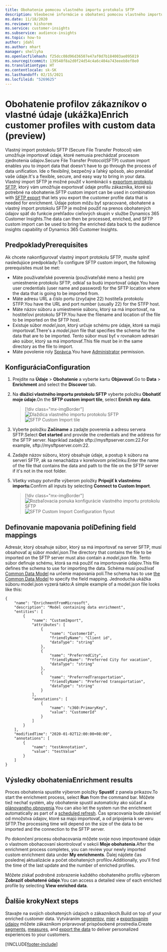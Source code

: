 ```yaml
---
title: Obohatenie pomocou vlastného importu protokolu SFTP
description: Všeobecné informácie o obohatení pomocou vlastného importu protokolu SFTP.
ms.date: 11/18/2020
ms.reviewer: kishorem
ms.service: customer-insights
ms.subservice: audience-insights
ms.topic: how-to
author: jdahl
ms.author: mhart
manager: shellyha
ms.openlocfilehash: f25dcc08d96d36507e47af0d7b184003ae095819
ms.sourcegitcommit: 139548f8a2d0f24d54c4a6c404a743eeeb8ef8e0
ms.translationtype: HT
ms.contentlocale: sk-SK
ms.lasthandoff: 02/15/2021
ms.locfileid: "5269625"
---
```

# <a name="enrich-customer-profiles-with-custom-data-preview"></a><span data-ttu-id="bfe7d-103">Obohatenie profilov zákazníkov o vlastné údaje (ukážka)</span><span class="sxs-lookup"><span data-stu-id="bfe7d-103">Enrich customer profiles with custom data (preview)</span></span>

<span data-ttu-id="bfe7d-104">Vlastný import protokolu SFTP (Secure File Transfer Protocol) vám umožňuje importovať údaje, ktoré nemusia prechádzať procesom zjednotenia údajov.</span><span class="sxs-lookup"><span data-stu-id="bfe7d-104">Secure File Transfer Protocol(SFTP) custom import enables you to import data that doesn't have to go through the process of data unification.</span></span> <span data-ttu-id="bfe7d-105">Ide o flexibilný, bezpečný a ľahký spôsob, ako prenášať vaše údaje.</span><span class="sxs-lookup"><span data-stu-id="bfe7d-105">It's a flexible, secure, and easy way to bring in your data.</span></span> <span data-ttu-id="bfe7d-106">Vlastný import SFTP je možné použiť v kombinácii s [exportom protokolu SFTP](export-sftp.md), ktorý vám umožňuje exportovať údaje profilu zákazníka, ktoré sú potrebné na obohatenie.</span><span class="sxs-lookup"><span data-stu-id="bfe7d-106">SFTP custom import can be used in combination with [SFTP export](export-sftp.md) that lets you export the customer profile data that is needed for enrichment.</span></span> <span data-ttu-id="bfe7d-107">Údaje potom môžu byť spracované, obohatené a vlastný import protokolu SFTP je možné použiť na prenos obohatených údajov späť do funkcie prehľadov cieľových skupín v službe Dynamics 365 Customer Insights.</span><span class="sxs-lookup"><span data-stu-id="bfe7d-107">The data can then be processed, enriched, and SFTP custom import can be used to bring the enriched data back to the audience insights capability of Dynamics 365 Customer Insights.</span></span>

## <a name="prerequisites"></a><span data-ttu-id="bfe7d-108">Predpoklady</span><span class="sxs-lookup"><span data-stu-id="bfe7d-108">Prerequisites</span></span>

<span data-ttu-id="bfe7d-109">Ak chcete nakonfigurovať vlastný import protokolu SFTP, musíte splniť nasledujúce predpoklady:</span><span class="sxs-lookup"><span data-stu-id="bfe7d-109">To configure SFTP custom import, the following prerequisites must be met:</span></span>

- <span data-ttu-id="bfe7d-110">Máte používateľské poverenia (používateľské meno a heslo) pre umiestnenie protokolu SFTP, odkiaľ sa budú importovať údaje.</span><span class="sxs-lookup"><span data-stu-id="bfe7d-110">You have user credentials (user name and password) for the SFTP location where the data that is going to be imported from.</span></span>
- <span data-ttu-id="bfe7d-111">Máte adresu URL a číslo portu (zvyčajne 22) hostiteľa protokolu STFP.</span><span class="sxs-lookup"><span data-stu-id="bfe7d-111">You have the URL and port number (usually 22) for the STFP host.</span></span>
- <span data-ttu-id="bfe7d-112">Máte názov súboru a umiestnenie súboru, ktorý sa má importovať, na hostiteľovi protokolu SFTP.</span><span class="sxs-lookup"><span data-stu-id="bfe7d-112">You have the filename and location of the file to be imported on the SFTP host.</span></span>
- <span data-ttu-id="bfe7d-113">Existuje súbor *model.json*, ktorý určuje schému pre údaje, ktoré sa majú importovať.</span><span class="sxs-lookup"><span data-stu-id="bfe7d-113">There's a *model.json* file that specifies the schema for the data that are to be imported.</span></span> <span data-ttu-id="bfe7d-114">Tento súbor musí byť v rovnakom adresári ako súbor, ktorý sa má importovať.</span><span class="sxs-lookup"><span data-stu-id="bfe7d-114">This file must be in the same directory as the file to import.</span></span>
- <span data-ttu-id="bfe7d-115">Máte povolenie roly [Správca](permissions.md#administrator).</span><span class="sxs-lookup"><span data-stu-id="bfe7d-115">You have [Administrator](permissions.md#administrator) permission.</span></span>

## <a name="configuration"></a><span data-ttu-id="bfe7d-116">Konfigurácia</span><span class="sxs-lookup"><span data-stu-id="bfe7d-116">Configuration</span></span>

1. <span data-ttu-id="bfe7d-117">Prejdite na **Údaje** > **Obohatenie** a vyberte kartu **Objavovať**.</span><span class="sxs-lookup"><span data-stu-id="bfe7d-117">Go to **Data** > **Enrichment** and select the **Discover** tab.</span></span>

1. <span data-ttu-id="bfe7d-118">Na **dlažici vlastného importu protokolu SFTP** vyberte položku **Obohatiť moje údaje**.</span><span class="sxs-lookup"><span data-stu-id="bfe7d-118">On the **SFTP custom import tile**, select **Enrich my data**.</span></span>

   > [!div class="mx-imgBorder"]
   > <span data-ttu-id="bfe7d-119">![Dlaždica vlastného importu protokolu SFTP](media/SFTP_Custom_Import_tile.png "Dlaždica vlastného importu protokolu SFTP")</span><span class="sxs-lookup"><span data-stu-id="bfe7d-119">![SFTP Custom Import tile](media/SFTP_Custom_Import_tile.png "SFTP Custom Import tile")</span></span>

1. <span data-ttu-id="bfe7d-120">Vyberte položku **Začíname** a zadajte poverenia a adresu servera SFTP.</span><span class="sxs-lookup"><span data-stu-id="bfe7d-120">Select **Get started** and provide the credentials and the address for the SFTP server.</span></span> <span data-ttu-id="bfe7d-121">Napríklad zadajte sftp://mysftpserver.com:22.</span><span class="sxs-lookup"><span data-stu-id="bfe7d-121">For example, sftp://mysftpserver.com:22.</span></span>

1. <span data-ttu-id="bfe7d-122">Zadajte názov súboru, ktorý obsahuje údaje, a postup k súboru na serveri SFTP, ak sa nenachádza v koreňovom priečinku.</span><span class="sxs-lookup"><span data-stu-id="bfe7d-122">Enter the name of the file that contains the data and path to the file on the SFTP server if it's not in the root folder.</span></span>

1. <span data-ttu-id="bfe7d-123">Všetky vstupy potvrďte výberom položky **Pripojiť k vlastnému importu**.</span><span class="sxs-lookup"><span data-stu-id="bfe7d-123">Confirm all inputs by selecting **Connect to Custom Import**.</span></span>

   > [!div class="mx-imgBorder"]
   > <span data-ttu-id="bfe7d-124">![Rozbaľovacia ponuka konfigurácie vlastného importu protokolu SFTP](media/SFTP_Custom_Import_Configuration_flyout.png "Rozbaľovacia ponuka konfigurácie vlastného importu protokolu SFTP")</span><span class="sxs-lookup"><span data-stu-id="bfe7d-124">![SFTP Custom Import Configuration flyout](media/SFTP_Custom_Import_Configuration_flyout.png "SFTP Custom Import Configuration flyout")</span></span>

## <a name="defining-field-mappings"></a><span data-ttu-id="bfe7d-125">Definovanie mapovania polí</span><span class="sxs-lookup"><span data-stu-id="bfe7d-125">Defining field mappings</span></span> 

<span data-ttu-id="bfe7d-126">Adresár, ktorý obsahuje súbor, ktorý sa má importovať na server SFTP, musí obsahovať aj súbor *model.json*.</span><span class="sxs-lookup"><span data-stu-id="bfe7d-126">The directory that contains the file to be imported on the SFTP server must also contain a *model.json* file.</span></span> <span data-ttu-id="bfe7d-127">Tento súbor definuje schému, ktorá sa má použiť na importovanie údajov.</span><span class="sxs-lookup"><span data-stu-id="bfe7d-127">This file defines the schema to use for importing the data.</span></span> <span data-ttu-id="bfe7d-128">Schéma musí používať [Common Data Model](https://docs.microsoft.com/common-data-model/) na určenie mapovania polí.</span><span class="sxs-lookup"><span data-stu-id="bfe7d-128">The schema has to use [the Common Data Model](https://docs.microsoft.com/common-data-model/) to specify the field mapping.</span></span> <span data-ttu-id="bfe7d-129">Jednoduchá ukážka súboru model.json vyzerá takto:</span><span class="sxs-lookup"><span data-stu-id="bfe7d-129">A simple example of a model.json file looks like this:</span></span>

```
{
    "name": "EnrichmentFromMicrosoft",
    "description": "Model containing data enrichment",
    "entities": [
        {
            "name": "CustomImport",
            "attributes": [
                {
                    "name": "CustomerId",
                    "friendlyName": "Client id",
                    "dataType": "string"
                },
                {
                    "name": "PreferredCity",
                    "friendlyName": "Preferred City for vacation",
                    "dataType": "string"
                },
                {
                    "name": "PreferredTransportation",
                    "friendlyName": "Preferred transportation",
                    "dataType": "string"
                }
            ],
            "annotations": [
                {
                    "name": "c360:PrimaryKey",
                    "value": "CustomerId"
                }
            ]
        }
    ],
    "modifiedTime": "2020-01-02T12:00:00+08:00",
    "annotations": [
        {
            "name": "testAnnotation",
            "value": "testValue"
        }
    ]
}
```

## <a name="enrichment-results"></a><span data-ttu-id="bfe7d-130">Výsledky obohatenia</span><span class="sxs-lookup"><span data-stu-id="bfe7d-130">Enrichment results</span></span>

<span data-ttu-id="bfe7d-131">Proces obohatenia spustíte výberom položky **Spustiť** z panela príkazov.</span><span class="sxs-lookup"><span data-stu-id="bfe7d-131">To start the enrichment process, select **Run** from the command bar.</span></span> <span data-ttu-id="bfe7d-132">Môžete tiež nechať systém, aby obohatenie spustil automaticky ako súčasť a [plánovaného obnovenia](system.md#schedule-tab).</span><span class="sxs-lookup"><span data-stu-id="bfe7d-132">You can also let the system run the enrichment automatically as part of a [scheduled refresh](system.md#schedule-tab).</span></span> <span data-ttu-id="bfe7d-133">Čas spracovania bude závisieť od množstva údajov, ktoré sa majú importovať, a od pripojenia k serveru SFTP.</span><span class="sxs-lookup"><span data-stu-id="bfe7d-133">The processing time will depend on the size of the data to be imported and the connection to the SFTP server.</span></span>

<span data-ttu-id="bfe7d-134">Po dokončení procesu obohacovania môžete svoje novo importované údaje o vlastnom obohacovaní skontrolovať v sekcii **Moje obohatenia**.</span><span class="sxs-lookup"><span data-stu-id="bfe7d-134">After the enrichment process completes, you can review your newly imported custom enrichment data under **My enrichments**.</span></span> <span data-ttu-id="bfe7d-135">Ďalej nájdete čas poslednej aktualizácie a počet obohatených profilov.</span><span class="sxs-lookup"><span data-stu-id="bfe7d-135">Additionally, you'll find the time of the last update and the number of enriched profiles.</span></span>

<span data-ttu-id="bfe7d-136">Môžete získať podrobné zobrazenie každého obohateného profilu výberom **Zobraziť obohatené údaje**.</span><span class="sxs-lookup"><span data-stu-id="bfe7d-136">You can access a detailed view of each enriched profile by selecting **View enriched data**.</span></span>

## <a name="next-steps"></a><span data-ttu-id="bfe7d-137">Ďalšie kroky</span><span class="sxs-lookup"><span data-stu-id="bfe7d-137">Next steps</span></span>

<span data-ttu-id="bfe7d-138">Stavajte na svojich obohatených údajoch o zákazníkoch.</span><span class="sxs-lookup"><span data-stu-id="bfe7d-138">Build on top of your enriched customer data.</span></span> <span data-ttu-id="bfe7d-139">Vytváraním [segmentov](segments.md), [mier](measures.md) a [exportovaním údajov](export-destinations.md) môžete zákazníkom pripravovať prispôsobené prostredia.</span><span class="sxs-lookup"><span data-stu-id="bfe7d-139">Create [segments](segments.md), [measures](measures.md), and [export the data](export-destinations.md) to deliver personalized experiences to your customers.</span></span>




[!INCLUDE[footer-include](../includes/footer-banner.md)]